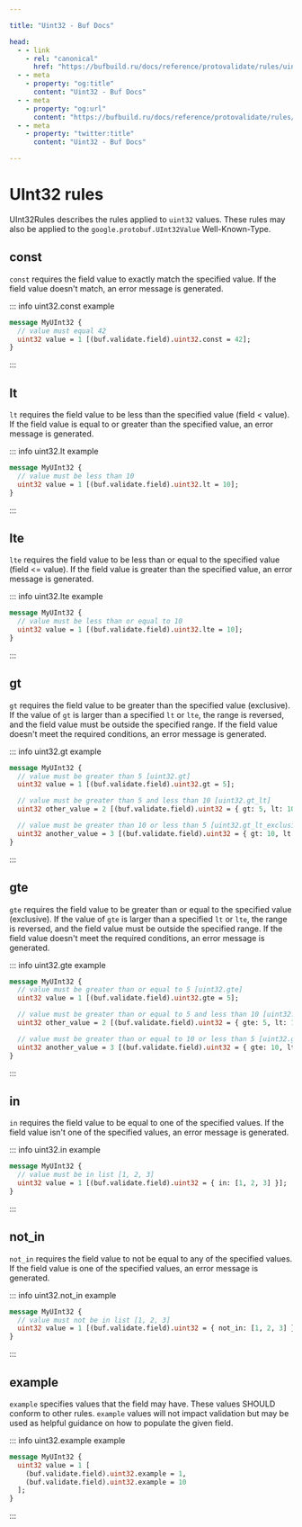 ```yaml
---

title: "Uint32 - Buf Docs"

head:
  - - link
    - rel: "canonical"
      href: "https://bufbuild.ru/docs/reference/protovalidate/rules/uint32_rules/"
  - - meta
    - property: "og:title"
      content: "Uint32 - Buf Docs"
  - - meta
    - property: "og:url"
      content: "https://bufbuild.ru/docs/reference/protovalidate/rules/uint32_rules/"
  - - meta
    - property: "twitter:title"
      content: "Uint32 - Buf Docs"

---
```


# UInt32 rules

UInt32Rules describes the rules applied to `uint32` values. These rules may also be applied to the `google.protobuf.UInt32Value` Well-Known-Type.

## const

`const` requires the field value to exactly match the specified value. If the field value doesn't match, an error message is generated.

::: info uint32.const example

```proto
message MyUInt32 {
  // value must equal 42
  uint32 value = 1 [(buf.validate.field).uint32.const = 42];
}
```

:::

## lt

`lt` requires the field value to be less than the specified value (field < value). If the field value is equal to or greater than the specified value, an error message is generated.

::: info uint32.lt example

```proto
message MyUInt32 {
  // value must be less than 10
  uint32 value = 1 [(buf.validate.field).uint32.lt = 10];
}
```

:::

## lte

`lte` requires the field value to be less than or equal to the specified value (field <= value). If the field value is greater than the specified value, an error message is generated.

::: info uint32.lte example

```proto
message MyUInt32 {
  // value must be less than or equal to 10
  uint32 value = 1 [(buf.validate.field).uint32.lte = 10];
}
```

:::

## gt

`gt` requires the field value to be greater than the specified value (exclusive). If the value of `gt` is larger than a specified `lt` or `lte`, the range is reversed, and the field value must be outside the specified range. If the field value doesn't meet the required conditions, an error message is generated.

::: info uint32.gt example

```proto
message MyUInt32 {
  // value must be greater than 5 [uint32.gt]
  uint32 value = 1 [(buf.validate.field).uint32.gt = 5];

  // value must be greater than 5 and less than 10 [uint32.gt_lt]
  uint32 other_value = 2 [(buf.validate.field).uint32 = { gt: 5, lt: 10 }];

  // value must be greater than 10 or less than 5 [uint32.gt_lt_exclusive]
  uint32 another_value = 3 [(buf.validate.field).uint32 = { gt: 10, lt: 5 }];
}
```

:::

## gte

`gte` requires the field value to be greater than or equal to the specified value (exclusive). If the value of `gte` is larger than a specified `lt` or `lte`, the range is reversed, and the field value must be outside the specified range. If the field value doesn't meet the required conditions, an error message is generated.

::: info uint32.gte example

```proto
message MyUInt32 {
  // value must be greater than or equal to 5 [uint32.gte]
  uint32 value = 1 [(buf.validate.field).uint32.gte = 5];

  // value must be greater than or equal to 5 and less than 10 [uint32.gte_lt]
  uint32 other_value = 2 [(buf.validate.field).uint32 = { gte: 5, lt: 10 }];

  // value must be greater than or equal to 10 or less than 5 [uint32.gte_lt_exclusive]
  uint32 another_value = 3 [(buf.validate.field).uint32 = { gte: 10, lt: 5 }];
}
```

:::

## in

`in` requires the field value to be equal to one of the specified values. If the field value isn't one of the specified values, an error message is generated.

::: info uint32.in example

```proto
message MyUInt32 {
  // value must be in list [1, 2, 3]
  uint32 value = 1 [(buf.validate.field).uint32 = { in: [1, 2, 3] }];
}
```

:::

## not_in

`not_in` requires the field value to not be equal to any of the specified values. If the field value is one of the specified values, an error message is generated.

::: info uint32.not_in example

```proto
message MyUInt32 {
  // value must not be in list [1, 2, 3]
  uint32 value = 1 [(buf.validate.field).uint32 = { not_in: [1, 2, 3] }];
}
```

:::

## example

`example` specifies values that the field may have. These values SHOULD conform to other rules. `example` values will not impact validation but may be used as helpful guidance on how to populate the given field.

::: info uint32.example example

```proto
message MyUInt32 {
  uint32 value = 1 [
    (buf.validate.field).uint32.example = 1,
    (buf.validate.field).uint32.example = 10
  ];
}
```

:::
